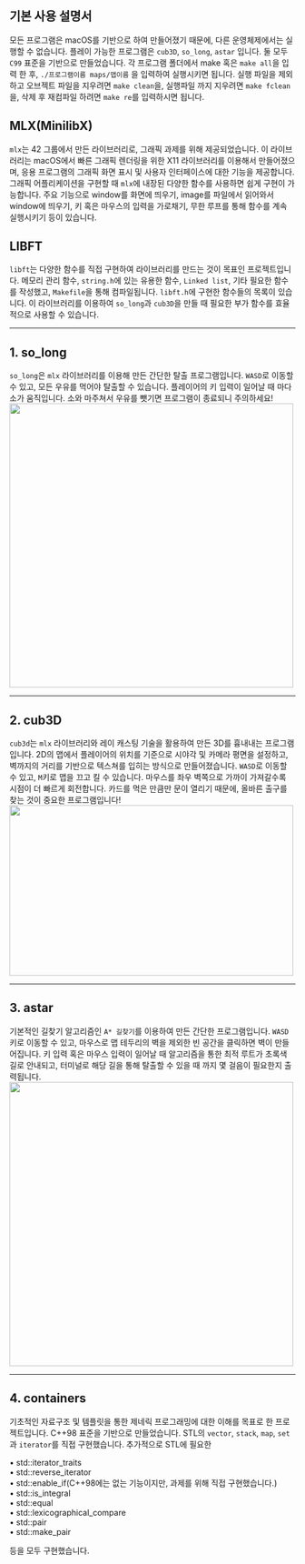 ## **기본 사용 설명서**
모든 프로그램은 macOS를 기반으로 하여 만들어졌기 때문에, 다른 운영체제에서는 실행할 수 없습니다.
플레이 가능한 프로그램은 `cub3D`, `so_long`, `astar` 입니다. 둘 모두 `C99` 표준을 기반으로 만들었습니다.
각 프로그램 폴더에서 make 혹은 `make all`을 입력 한 후, `./프로그램이름 maps/맵이름` 을 입력하여 실행시키면 됩니다. 실행 파일을 제외하고 오브젝트 파일을 지우려면 `make clean`을, 실행파일 까지 지우려면 `make fclean`을, 삭제 후 재컴파일 하려면 `make re`를 입력하시면 됩니다.
  
## **MLX(MinilibX)**
`mlx`는 42 그룹에서 만든 라이브러리로, 그래픽 과제를 위해 제공되었습니다. 이 라이브러리는 macOS에서 빠른 그래픽 렌더링을 위한 X11 라이브러리를 이용해서 만들어졌으며, 응용 프로그램의 그래픽 화면 표시 및 사용자 인터페이스에 대한 기능을 제공합니다. 그래픽 어플리케이션을 구현할 때 `mlx`에 내장된 다양한 함수를 사용하면 쉽게 구현이 가능합니다. 주요 기능으로 window를 화면에 띄우기, image를 파일에서 읽어와서 window에 띄우기, 키 혹은 마우스의 입력을 가로채기, 무한 루프를 통해 함수를 계속 실행시키기 등이 있습니다.

## **LIBFT**
`libft`는 다양한 함수를 직접 구현하여 라이브러리를 만드는 것이 목표인 프로젝트입니다. 메모리 관리 함수, `string.h`에 있는 유용한 함수, `Linked list`, 기타 필요한 함수를 작성했고, `Makefile`을 통해 컴파일됩니다. `libft.h`에 구현한 함수들의 목록이 있습니다. 이 라이브러리를 이용하여 `so_long`과 `cub3D`을 만들 때 필요한 부가 함수를 효율적으로 사용할 수 있습니다. <br/>

---

## **1. so_long**

`so_long`은 `mlx` 라이브러리를 이용해 만든 간단한 탈출 프로그램입니다. `WASD`로 이동할 수 있고, 모든 우유를 먹어야 탈출할 수 있습니다. 플레이어의 키 입력이 일어날 때 마다 소가 움직입니다. 소와 마주쳐서 우유를 뺏기면 프로그램이 종료되니 주의하세요! </br>
<img src="https://user-images.githubusercontent.com/103979407/219643931-628671ac-4c5a-4019-9113-2b99ebde7499.gif" width="500">

---

## **2. cub3D**

`cub3d`는 `mlx` 라이브러리와 레이 캐스팅 기술을 활용하여 만든 3D를 흉내내는 프로그램입니다. 2D의 맵에서 플레이어의 위치를 기준으로 시야각 및 카메라 평면을 설정하고, 벽까지의 거리를 기반으로 텍스쳐를 입히는 방식으로 만들어졌습니다. `WASD`로 이동할 수 있고, `M`키로 맵을 끄고 킬 수 있습니다. 마우스를 좌우 벽쪽으로 가까이 가져갈수록 시점이 더 빠르게 회전합니다. 카드를 먹은 만큼만 문이 열리기 때문에, 올바른 출구를 찾는 것이 중요한 프로그램입니다! </br>
<img src="https://user-images.githubusercontent.com/103979407/219648554-bd5f8795-a460-49ce-b950-e0629f5c4205.gif" width="500" height="300">

---

## **3. astar**

기본적인 길찾기 알고리즘인 `A* 길찾기`를 이용하여 만든 간단한 프로그램입니다. `WASD`키로 이동할 수 있고, 마우스로 맵 테두리의 벽을 제외한 빈 공간을 클릭하면 벽이 만들어집니다. 키 입력 혹은 마우스 입력이 일어날 때 알고리즘을 통한 최적 루트가 초록색 길로 안내되고, 터미널로 해당 길을 통해 탈출할 수 있을 때 까지 몇 걸음이 필요한지 출력됩니다. </br>
<img src="https://user-images.githubusercontent.com/103979407/219642769-61ee77d6-c15e-4e2b-9f0d-4203a2206f14.gif" width="500">

---

## **4. containers**
기초적인 자료구조 및 템플릿을 통한 제네릭 프로그래밍에 대한 이해를 목표로 한 프로젝트입니다. C++98 표준을 기반으로 만들었습니다. STL의 `vector`, `stack`, `map`, `set`과 `iterator`를 직접 구현했습니다. 추가적으로 STL에 필요한

• std::iterator_traits </br>
• std::reverse_iterator </br>
• std::enable_if(C++98에는 없는 기능이지만, 과제를 위해 직접 구현했습니다.) </br>
• std::is_integral </br>
• std::equal </br>
• std::lexicographical_compare </br>
• std::pair </br>
• std::make_pair </br>

등을 모두 구현했습니다.
